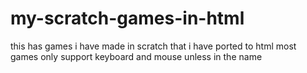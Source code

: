 # my-scratch-games-in-html
this has games i have made in scratch that i have ported to html
most games only support keyboard and mouse unless in the name
